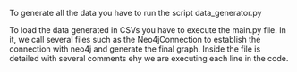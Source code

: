 To generate all the data you have to run the script data_generator.py

To load the data generated in CSVs you have to execute the main.py file. In it, we call several files such as the Neo4jConnection to establish the connection with neo4j and generate the final graph. Inside the file is detailed with several comments ehy we are executing each line in the code.